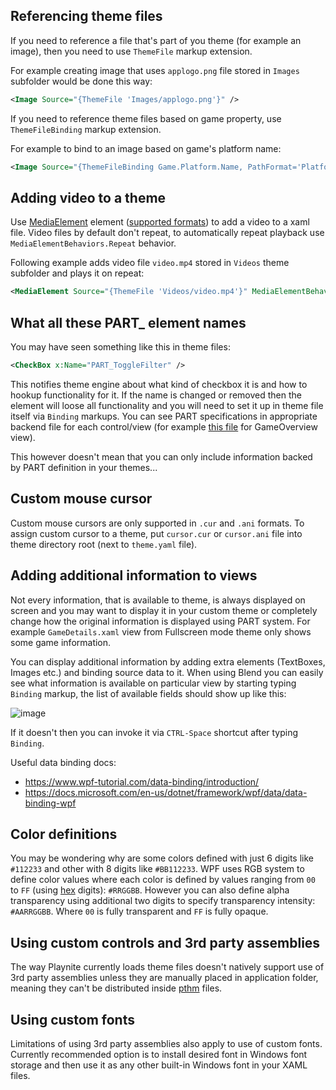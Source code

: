 Referencing theme files
---------------------

If you need to reference a file that's part of you theme (for example an image), then you need to use `ThemeFile` markup extension.

For example creating image that uses `applogo.png` file stored in `Images` subfolder would be done this way:

```xml 
<Image Source="{ThemeFile 'Images/applogo.png'}" />
```

If you need to reference theme files based on game property, use `ThemeFileBinding` markup extension.

For example to bind to an image based on game's platform name:
```xml 
<Image Source="{ThemeFileBinding Game.Platform.Name, PathFormat='Platforms/{0}.jpg'}" />
```

Adding video to a theme
---------------------

Use [MediaElement](https://docs.microsoft.com/en-us/dotnet/api/system.windows.controls.mediaelement?view=netframework-4.8) element ([supported formats](https://docs.microsoft.com/en-us/previous-versions/windows/silverlight/dotnet-windows-silverlight/cc189080(v=vs.95)?redirectedfrom=MSDN)) to add a video to a xaml file. Video files by default don't repeat, to automatically repeat playback use `MediaElementBehaviors.Repeat` behavior.

Following example adds video file `video.mp4` stored in `Videos` theme subfolder and plays it on repeat:

```xml 
<MediaElement Source="{ThemeFile 'Videos/video.mp4'}" MediaElementBehaviors.Repeat="True" />
```

What all these PART_ element names
---------------------

You may have seen something like this in theme files:

```xml
<CheckBox x:Name="PART_ToggleFilter" />
```

This notifies theme engine about what kind of checkbox it is and how to hookup functionality for it. If the name is changed or removed then the element will loose all functionality and you will need to set it up in theme file itself via `Binding` markups. You can see PART specifications in appropriate backend file for each control/view (for example [this file](https://github.com/JosefNemec/Playnite/blob/master/source/Playnite.DesktopApp/Controls/Views/GameOverview.cs) for GameOverview view).

This however doesn't mean that you can only include information backed by PART definition in your themes...

Custom mouse cursor
---------------------

Custom mouse cursors are only supported in `.cur` and `.ani` formats. To assign custom cursor to a theme, put `cursor.cur` or `cursor.ani` file into theme directory root (next to `theme.yaml` file).

Adding additional information to views
---------------------

Not every information, that is available to theme, is always displayed on screen and you may want to display it in your custom theme or completely change how the original information is displayed using PART system. For example `GameDetails.xaml` view from Fullscreen mode theme only shows some game information.

You can display additional information by adding extra elements (TextBoxes, Images etc.) and binding source data to it. When using Blend you can easily see what information is available on particular view by starting typing `Binding` markup, the list of available fields should show up like this:

![image](images/bindingData.png)

If it doesn't then you can invoke it via `CTRL-Space` shortcut after typing `Binding`.

Useful data binding docs:
* https://www.wpf-tutorial.com/data-binding/introduction/
* https://docs.microsoft.com/en-us/dotnet/framework/wpf/data/data-binding-wpf

Color definitions
---------------------

You may be wondering why are some colors defined with just 6 digits like `#112233` and other with 8 digits like `#BB112233`. WPF uses RGB system to define color values where each color is defined by values ranging from `00` to `FF` (using [hex](https://simple.wikipedia.org/wiki/Hexadecimal_numeral_system) digits): `#RRGGBB`. However you can also define alpha transparency using additional two digits to specify transparency intensity: `#AARRGGBB`. Where `00` is fully transparent and `FF` is fully opaque.

Using custom controls and 3rd party assemblies
---------------------

The way Playnite currently loads theme files doesn't natively support use of 3rd party assemblies unless they are manually placed in application folder, meaning they can't be distributed inside [pthm](distributionAndUpdates.md) files.

Using custom fonts
---------------------

Limitations of using 3rd party assemblies also apply to use of custom fonts. Currently recommended option is to install desired font in Windows font storage and then use it as any other built-in Windows font in your XAML files.